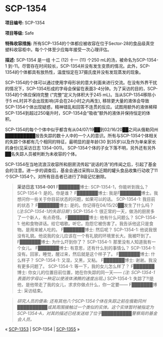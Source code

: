 # SCP-1354
                        


**项目编号:**  SCP-1354

**项目等级:**  Safe

**特殊收容措施:**  所有SCP-1354的个体都应被收容在位于Sector-28的食品级真空塑料收容柜中。每个个体至少应每年接受一次心理评估。

**描述:**  SCP-1354 是一组 十二 (12) 十一 (11) 个250 mL的汤，被命名为SCP-1354-1 到-11。尽管存在时间较长，SCP-1354并没有发生变质的情况。此外，SCP-1354的个体都具有放热性，温度恒定在37摄氏度并没有发现蒸发的现象。

SCP-1354的个体可以通过使用字母形状的意大利面来进行交流。在没有外界干扰的情况下，SCP-1354形成的字母会保留在表面3-4分钟。为了采访的目的，SCP-1354的个体应保持完整 (“完整”定义为体积大于245 mL)。当从SCP-1354移除小于5 mL时并不会出现影响(并会在24小时之内再生), 移除更大量的液体会导致SCP-1354个体出现疑惑，精神错乱和回答不连贯的反应。试图用额外的液体稀释SCP-1354到超过250毫升时，SCP-1354会“吸收”额外的液体并保持恒定的体积。

SCP-1354的每个个体中似乎都含有从04/07/19██到02/16/20██之间从俄勒冈州██████████报告失踪的数十人中的一个人的意识。所有与SCP-1354个体相关的失踪个体都有几个相同的特征，最明显的是年龄(30 到35岁)以及作为单亲家长的身份(见采访日志 1354-001)。 SCP-1354个体的子女下落不明，另外还有另外██名失踪人员被判断为未收容的个体。

SCP-1354在当地流浪汉收容所和厨房流传起“说话的汤”的传闻之后，引起了基金会的注意。进一步的调查后，基金会通过采购以及近期的罐头食品收集行动收了11个SCP-1354个。对所有目击者已进行了B级记忆删除。


> **采访日志 1354-001** 
F███████博士: SCP-1354-1，你能听到我么？
SCP-1354-1: 是的。你是谁？
F███████博士: 我是F███████博士。我想问你一些关于你目前状态的问题，如果可以的话。
SCP-1354-1: 我目前的状态？
F███████博士: 是的。你记得在04/15/20██发生了什么吗？(*注:SCP-1354-1的失踪日期* )
SCP-1354-1: 很正常的一天，做汤的厨房多了一个新人，有点奇怪。
F███████博士: 他有什么问题么？
SCP-1354-1: 他和食物讲话。给它唱歌。听它。抱怨它被伤害了。我告诉他这只是食物。是用来被人吃的。
F███████博士: 然后呢？
SCP-1354-1: 他说我很没有礼貌。他说我的女儿应该在一个有礼貌的环境里长大。我被吓到了。
F███████博士: 为什么吓到你了？
SCP-1354-1: 那里没有人知道我有一个女儿。
F███████博士: 有意思，还有什么别的事情么？
SCP-1354-1: 没有。回家，睡觉，醒过来，然后就是这个样子了。
F███████博士: 什么样子？
SCP-1354-1: 又湿，又黑，又粘。
F███████博士: 谢谢。我没有更多问题了。
SCP-1354-1: 等一下，我的女儿怎么样了？
F███████博士: 你女儿的位置目前位置，她在你失踪的同一天——
*(注: SCP-1354-1表面的字母以一种足以使液体沸腾的速度出现。)* 
SCP-1354-1: 失踪了?!是他，是他带走了我的女儿，求求你做点什么，你一定要——
F███████博士: 采访结束。
> 


> *研究人员的便条: 还有其他八个SCP-1354个体在失踪之前在俄勒冈州██████████或其周围接触过一个类似的实体。这个实体暂时被指定为SCP-1354-A，对其的描述已经发送给了位于██████████警察局的基金会人员。* 
> 



« [SCP-1353](/scp-1353) | SCP-1354 | <a shape='rect' class='newpage' href='/scp-1355'>SCP-1355</a> »





                    